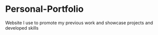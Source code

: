 # Personal-Portfolio
Website I use to promote my previous work and showcase projects and developed skills
